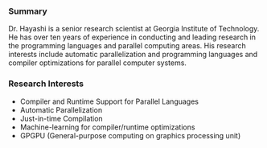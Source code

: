 ### Summary
Dr. Hayashi is a senior research scientist at Georgia Institute of Technology. He has over ten years of experience in conducting and leading research in the programming languages and parallel computing areas. His research interests include automatic parallelization and programming languages and compiler optimizations for parallel computer systems.

### Research Interests
- Compiler and Runtime Support for Parallel Languages
- Automatic Parallelization
- Just-in-time Compilation
- Machine-learning for compiler/runtime optimizations
- GPGPU (General-purpose computing on graphics processing unit)